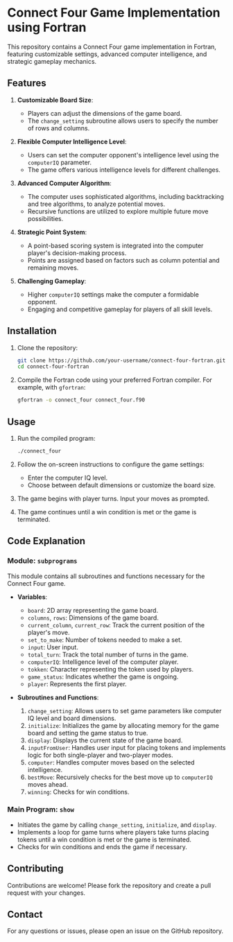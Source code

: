 # Connect Four Game Implementation using Fortran

This repository contains a Connect Four game implementation in Fortran, featuring customizable settings, advanced computer intelligence, and strategic gameplay mechanics.

## Features

1. **Customizable Board Size**:
   - Players can adjust the dimensions of the game board.
   - The `change_setting` subroutine allows users to specify the number of rows and columns.
   
2. **Flexible Computer Intelligence Level**:
   - Users can set the computer opponent's intelligence level using the `computerIQ` parameter.
   - The game offers various intelligence levels for different challenges.

3. **Advanced Computer Algorithm**:
   - The computer uses sophisticated algorithms, including backtracking and tree algorithms, to analyze potential moves.
   - Recursive functions are utilized to explore multiple future move possibilities.

4. **Strategic Point System**:
   - A point-based scoring system is integrated into the computer player's decision-making process.
   - Points are assigned based on factors such as column potential and remaining moves.

5. **Challenging Gameplay**:
   - Higher `computerIQ` settings make the computer a formidable opponent.
   - Engaging and competitive gameplay for players of all skill levels.

## Installation

1. Clone the repository:

    ```sh
    git clone https://github.com/your-username/connect-four-fortran.git
    cd connect-four-fortran
    ```

2. Compile the Fortran code using your preferred Fortran compiler. For example, with `gfortran`:

    ```sh
    gfortran -o connect_four connect_four.f90
    ```

## Usage

1. Run the compiled program:

    ```sh
    ./connect_four
    ```

2. Follow the on-screen instructions to configure the game settings:
    - Enter the computer IQ level.
    - Choose between default dimensions or customize the board size.

3. The game begins with player turns. Input your moves as prompted.

4. The game continues until a win condition is met or the game is terminated.

## Code Explanation

### Module: `subprograms`

This module contains all subroutines and functions necessary for the Connect Four game.

- **Variables**:
  - `board`: 2D array representing the game board.
  - `columns`, `rows`: Dimensions of the game board.
  - `current_column`, `current_row`: Track the current position of the player's move.
  - `set_to_make`: Number of tokens needed to make a set.
  - `input`: User input.
  - `total_turn`: Track the total number of turns in the game.
  - `computerIQ`: Intelligence level of the computer player.
  - `tokken`: Character representing the token used by players.
  - `game_status`: Indicates whether the game is ongoing.
  - `player`: Represents the first player.

- **Subroutines and Functions**:
  1. `change_setting`: Allows users to set game parameters like computer IQ level and board dimensions.
  2. `initialize`: Initializes the game by allocating memory for the game board and setting the game status to true.
  3. `display`: Displays the current state of the game board.
  4. `inputFromUser`: Handles user input for placing tokens and implements logic for both single-player and two-player modes.
  5. `computer`: Handles computer moves based on the selected intelligence.
  6. `bestMove`: Recursively checks for the best move up to `computerIQ` moves ahead.
  7. `winning`: Checks for win conditions.

### Main Program: `show`

- Initiates the game by calling `change_setting`, `initialize`, and `display`.
- Implements a loop for game turns where players take turns placing tokens until a win condition is met or the game is terminated.
- Checks for win conditions and ends the game if necessary.


## Contributing

Contributions are welcome! Please fork the repository and create a pull request with your changes.

## Contact

For any questions or issues, please open an issue on the GitHub repository.

